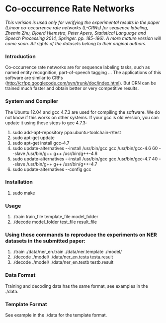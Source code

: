 # Co-occurrence Rate Networks

*This verision is used only for verifying the experimental results in the paper (Linear co-occurrence rate networks (L-CRNs) for sequence labeling, Zhemin Zhu, Djoerd Hiemstra, Peter Apers, Statistical Language and Speech Processing 2014, Springer. pp. 185-196). A more mature version will come soon. All rights of the datasets belong to their original authors.*

### Introduction
Co-occurrence rate networks are for sequence labeling tasks, such as named entity recognition, part-of-speech tagging … The applications of this software are similar to CRFs (http://crfpp.googlecode.com/svn/trunk/doc/index.html). But CRN can be trained much faster and obtain better or very competitive results.

### System and Compiler
The Ubuntu 12.04 and gcc 4.7.3 are used for compiling the software. We do not know  if this works on other systems. If your gcc is old version, you can update it using these steps to gcc 4.7.3:

1.	sudo add-apt-repository ppa:ubuntu-toolchain-r/test 
2.	sudo apt-get update 
3.	sudo apt-get install gcc-4.7
4.	sudo update-alternatives --install /usr/bin/gcc gcc /usr/bin/gcc-4.6 60 --slave /usr/bin/g++ g++ /usr/bin/g++-4.6 
5.	sudo update-alternatives --install /usr/bin/gcc gcc /usr/bin/gcc-4.7 40 --slave /usr/bin/g++ g++ /usr/bin/g++-4.7 
6.	sudo update-alternatives --config gcc

### Installation
1.	sudo make

### Usage
1.	./train train_file template_file model_folder
2.	./decode model_folder test_file result_file

### Using these commands to reproduce the experiments on NER datasets in the submitted paper:
1.	./train ./data/ner_en.train ./data/ner.template ./model/
2.	./decode ./model/ ./data/ner_en.testa testa.result
3.	./decode ./model/ ./data/ner_en.testb testb.result

### Data Format
Training and decoding data has the same format, see examples in the ./data. 

### Template Format
See example in the ./data for the template format.

